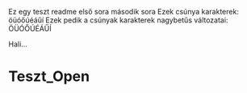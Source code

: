 Ez egy teszt readme első sora
második sora
Ezek csúnya karakterek: öüóőúéáűí
Ezek pedik a csúnyak karakterek nagybetűs változatai: ÖÜÓŐÚÉÁŰÍ

Hali...

# Teszt_Open
 
